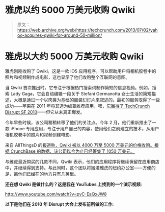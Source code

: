 # 雅虎以约 5000 万美元收购 Qwiki

> 原文：<https://web.archive.org/web/https://techcrunch.com/2013/07/02/yahoo-acquires-qwiki-for-around-50-million/>

# 雅虎以大约 5000 万美元收购 Qwiki

雅虎刚刚收购了 Qwiki，这是一款 iOS 应用程序，可以帮助用户将相机胶卷中的照片和视频制作成电影，这也显示了他们收购整个互联网的意图。

当 Qwiki 首次推出时，它专注于根据热门搜索词制作简短的信息视频。例如，搜索 Lady Gaga，它会自动编辑一段关于 Stefani Germanotta 女士生活的简短描述，大概是通过一个以肉类为基础的服装幻灯片来叙述的。最初的服务取得了一些成功——苹果在 2011 年将其选为编辑推荐应用，嘿，[它赢得了 TechCrunch Disrupt SF 2010](https://web.archive.org/web/20230326014729/https://techcrunch.com/2010/09/29/qwiki-techcrunch-disrupt-winner/)——但它从未真正爆发。

今年早些时候，该公司稍稍转移了他们的关注点。今年 2 月，他们重新推出了一款 iPhone 专用应用，专注于用户自己的内容，使用他们之前建立的技术，从用户相机胶卷中的照片和视频创建电影。

来自 AllThingsD 的[报道称，Qwiki 被以 4000 万至 5000 万美元的价格收购。根据 CrunchBase 的数据，该公司迄今为止已经筹集了 1050 万美元。](https://web.archive.org/web/20230326014729/http://allthingsd.com/20130702/yahoo-buys-qwiki-for-50-million-like-atd-said/)

与雅虎最近购买的几款不同，Qwiki 表示，他们的应用程序将继续保留在应用商店中，并继续得到支持。与此同时，这个团队将搬进雅虎的纽约办公室——方便的是，离他们已经在的地方只有几英里。

**还在想 Qwiki 是做什么的？这是我在 YouTubes 上找到的一个演示视频:**

http://www.youtube.com/watch?v=pvC-EaQxJW8

**以下是他们在 2010 年 Disrupt 大会上发布前所做的工作:**